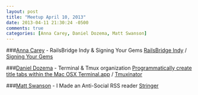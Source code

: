 ```yaml
---
layout: post
title: "Meetup April 10, 2013"
date: 2013-04-11 21:30:24 -0500
comments: true
categories: [Anna Carey, Daniel Dozema, Matt Swanson]
---
```


###[Anna Carey](http://twitter.com/annamul) - RailsBridge Indy & Signing Your Gems
[RailsBridge Indy](http://railsbridgeindy.org) /
[Signing Your Gems](https://docs.google.com/presentation/d/1xJOsH25O4AGoYJ5cFDFz-mUKAy5yBQ9mgeU4KzTYiyI/edit#slide=id.p13)


###[Daniel Dozema](https://twitter.com/dandoezema) - Terminal & Tmux organization
[Programmatically create title tabs within the Mac OSX Terminal.app](http://dan.dozema.com/2013/04/programmatically-create-title-tabs-within-the-mac-os-x-terminal-app) /
[Tmuxinator](https://github.com/aziz/tmuxinator)


###[Matt Swanson](http://twitter.com/_swanson) - I Made an Anti-Social RSS reader
[Stringer](https://github.com/swanson/stringer)
